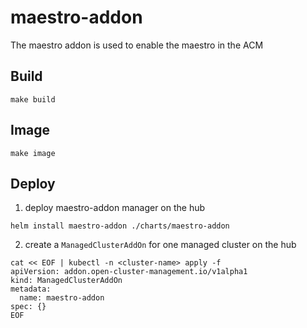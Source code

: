 # maestro-addon

The maestro addon is used to enable the maestro in the ACM

## Build

```
make build
```

## Image

```
make image
```

## Deploy

1. deploy maestro-addon manager on the hub
```
helm install maestro-addon ./charts/maestro-addon
```

2. create a `ManagedClusterAddOn` for one managed cluster on the hub

```
cat << EOF | kubectl -n <cluster-name> apply -f
apiVersion: addon.open-cluster-management.io/v1alpha1
kind: ManagedClusterAddOn
metadata:
  name: maestro-addon
spec: {}
EOF
```

